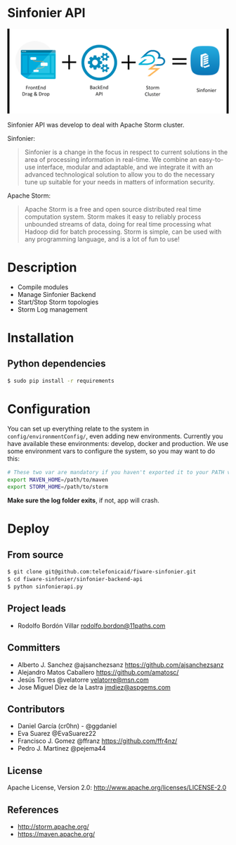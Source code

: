 # Sinfonier API

![Figure 1 - Sinfonier Simple View](docs/images/SinfonierSimple.png "Figure 1 - Sinfonier Simple View")

Sinfonier API was develop to deal with Apache Storm cluster.

Sinfonier:

> Sinfonier is a change in the focus in respect to current solutions in the area of processing information in real-time. We combine an easy-to-use interface, modular and adaptable, and we integrate it with an advanced technological solution to allow you to do the necessary tune up suitable for your needs in matters of information security.

Apache Storm:

> Apache Storm is a free and open source distributed real time computation system. Storm makes it easy to reliably process unbounded streams of data, doing for real time processing what Hadoop did for batch processing. Storm is simple, can be used with any programming language, and is a lot of fun to use!

# Description

* Compile modules
* Manage Sinfonier Backend
* Start/Stop Storm topologies
* Storm Log management

# Installation
## Python dependencies

```bash
$ sudo pip install -r requirements
```

# Configuration
You can set up everything relate to the system in `config/environmentConfig/`, even adding new environments. Currently you have available these environments: develop, docker and production.
We use some environment vars to configure the system, so you may want to do this:

```sh
# These two var are mandatory if you haven't exported it to your PATH var before
export MAVEN_HOME=/path/to/maven
export STORM_HOME=/path/to/storm
```

**Make sure the log folder exits**, if not, app will crash.

# Deploy

## From source

```bash
$ git clone git@github.com:telefonicaid/fiware-sinfonier.git
$ cd fiware-sinfonier/sinfonier-backend-api
$ python sinfonierapi.py
```

## Project leads

* Rodolfo Bordón Villar <rodolfo.bordon@11paths.com>

## Committers

* Alberto J. Sanchez @ajsanchezsanz https://github.com/ajsanchezsanz
* Alejandro Matos Caballero https://github.com/amatosc/
* Jesús Torres @velatorre <velatorre@msn.com>
* Jose Miguel Díez de la Lastra <jmdiez@aspgems.com>

## Contributors

* Daniel García (cr0hn) - @ggdaniel
* Eva Suarez @EvaSuarez22
* Francisco J. Gomez @ffranz https://github.com/ffr4nz/
* Pedro J. Martinez @pejema44

## License

Apache License, Version 2.0: http://www.apache.org/licenses/LICENSE-2.0

## References
* http://storm.apache.org/
* https://maven.apache.org/
